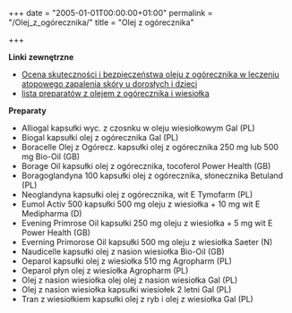 +++
date = "2005-01-01T00:00:00+01:00"
permalink = "/Olej_z_ogórecznika/"
title = "Olej z ogórecznika"

+++

**Linki zewnętrzne**

-   [Ocena skuteczności i bezpieczeństwa oleju z ogórecznika w leczeniu atopowego zapalenia skóry u dorosłych i dzieci](http://www.mp.pl/artykuly/index.php?aid=25215/&l=567&u=426986)
-   [lista preparatów z olejem z ogórecznika i wiesiołka](http://www.pfm.pl/u235/navi/168938/back/72037)

**Preparaty**

-   Alliogal kapsułki wyc. z czosnku w oleju wiesiołkowym Gal (PL)
-   Biogal kapsułki olej z ogórecznika Gal (PL)
-   Boracelle Olej z Ogórecz. kapsułki olej z ogórecznika 250 mg lub 500 mg Bio-Oil (GB)
-   Borage Oil kapsułki olej z ogórecznika, tocoferol Power Health (GB)
-   Boragoglandyna 100 kapsułki olej z ogórecznika, słonecznika Betuland (PL)
-   Neoglandyna kapsułki olej z ogórecznika, wit E Tymofarm (PL)
-   Eumol Activ 500 kapsułki 500 mg oleju z wiesiołka + 10 mg wit E Medipharma (D)
-   Evening Primrose Oil kapsułki 250 mg oleju z wiesiołka + 5 mg wit E Power Health (GB)
-   Everning Primorose Oil kapsułki 500 mg oleju z wiesiołka Saeter (N)
-   Naudicelle kapsułki olej z nasion wiesiołka Bio-Oil (GB)
-   Oeparol kapsułki olej z wiesiołka 510 mg Agropharm (PL)
-   Oeparol płyn olej z wiesiołka Agropharm (PL)
-   Olej z nasion wiesiołka olej olej z nasion wiesiołka Gal (PL)
-   Olej z nasion wiesiołka kapsułki wiesiołek 2 letni Gal (PL)
-   Tran z wiesiołkiem kapsułki olej z ryb i olej z wiesiołka Gal (PL)
